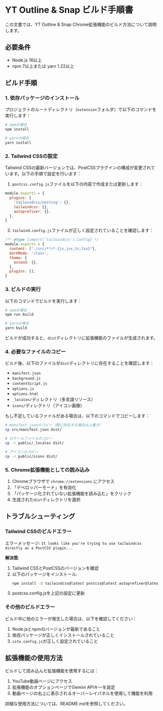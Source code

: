 # YT Outline & Snap ビルド手順書

この文書では、YT Outline & Snap Chrome拡張機能のビルド方法について説明します。

## 必要条件

- Node.js 16以上
- npm 7以上または yarn 1.22以上

## ビルド手順

### 1. 依存パッケージのインストール

プロジェクトのルートディレクトリ（`extension`フォルダ）で以下のコマンドを実行します：

```bash
# npmの場合
npm install

# yarnの場合
yarn install
```

### 2. Tailwind CSSの設定

Tailwind CSSの最新バージョンでは、PostCSSプラグインの構成が変更されています。以下の手順で設定を行います：

1. `postcss.config.js`ファイルを以下の内容で作成または更新します：

```javascript
module.exports = {
  plugins: {
    'tailwindcss/nesting': {},
    tailwindcss: {},
    autoprefixer: {},
  },
}
```

2. `tailwind.config.js`ファイルが正しく設定されていることを確認します：

```javascript
/** @type {import('tailwindcss').Config} */
module.exports = {
  content: ["./src/**/*.{js,jsx,ts,tsx}"],
  darkMode: 'class',
  theme: {
    extend: {},
  },
  plugins: [],
}
```

### 3. ビルドの実行

以下のコマンドでビルドを実行します：

```bash
# npmの場合
npm run build

# yarnの場合
yarn build
```

ビルドが成功すると、`dist`ディレクトリに拡張機能のファイルが生成されます。

### 4. 必要なファイルのコピー

ビルド後、以下のファイルが`dist`ディレクトリに存在することを確認します：

- `manifest.json`
- `background.js`
- `contentScript.js`
- `options.js`
- `options.html`
- `_locales/`ディレクトリ（多言語リソース）
- `icons/`ディレクトリ（アイコン画像）

もし不足しているファイルがある場合は、以下のコマンドでコピーします：

```bash
# manifest.jsonのコピー（既に存在する場合は上書き）
cp src/manifest.json dist/

# ロケールファイルのコピー
cp -r public/_locales dist/

# アイコンのコピー
cp -r public/icons dist/
```

### 5. Chrome拡張機能としての読み込み

1. Chromeブラウザで `chrome://extensions` にアクセス
2. 「デベロッパーモード」を有効化
3. 「パッケージ化されていない拡張機能を読み込む」をクリック
4. 生成された`dist`ディレクトリを選択

## トラブルシューティング

### Tailwind CSSのビルドエラー

エラーメッセージ: `It looks like you're trying to use tailwindcss directly as a PostCSS plugin...`

**解決策**:
1. Tailwind CSSとPostCSSのバージョンを確認
2. 以下のパッケージをインストール:
   ```bash
   npm install -D tailwindcss@latest postcss@latest autoprefixer@latest
   ```
3. postcss.config.jsを上記の設定に更新

### その他のビルドエラー

ビルド中に他のエラーが発生した場合は、以下を確認してください：

1. Node.jsとnpmのバージョンが最新であること
2. 依存パッケージが正しくインストールされていること
3. `vite.config.js`が正しく設定されていること

## 拡張機能の使用方法

ビルドして読み込んだ拡張機能を使用するには：

1. YouTube動画ページにアクセス
2. 拡張機能のオプションページでGemini APIキーを設定
3. 動画ページの右上に表示されるオーバーレイパネルを使用して機能を利用

詳細な使用方法については、README.mdを参照してください。
